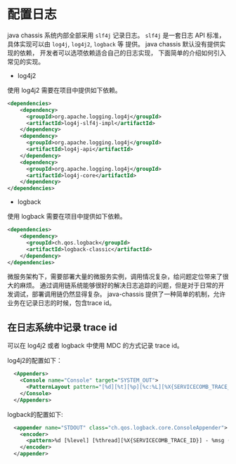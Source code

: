 # 配置日志

java chassis 系统内部全部采用 `slf4j` 记录日志。 `slf4j` 是一套日志 API 标准，具体实现可以由 `log4j`, `log4j2`, `logback` 等
提供。 java chassis 默认没有提供实现的依赖， 开发者可以选项依赖适合自己的日志实现， 下面简单的介绍如何引入常见的实现。

* log4j2

使用 log4j2 需要在项目中提供如下依赖。

```xml
<dependencies>
    <dependency>
      <groupId>org.apache.logging.log4j</groupId>
      <artifactId>log4j-slf4j-impl</artifactId>
    </dependency>
    <dependency>
      <groupId>org.apache.logging.log4j</groupId>
      <artifactId>log4j-api</artifactId>
    </dependency>
    <dependency>
      <groupId>org.apache.logging.log4j</groupId>
      <artifactId>log4j-core</artifactId>
    </dependency>
</dependencies>
```

* logback

使用 logback 需要在项目中提供如下依赖。

```xml
<dependencies>
    <dependency>
      <groupId>ch.qos.logback</groupId>
      <artifactId>logback-classic</artifactId>
    </dependency>
</dependencies>
```


微服务架构下，需要部署大量的微服务实例，调用情况复杂，给问题定位带来了很大的麻烦。 通过调用链系统能够很好的解决日志追踪的问题，但是对于日常的开发调试，部署调用链仍然显得复杂。 java-chassis 提供了一种简单的机制，允许业务在记录日志的时候，包含trace id。

## 在日志系统中记录 trace id

可以在 log4j2 或者 logback 中使用 MDC 的方式记录 trace id。

log4j2的配置如下：

```xml
  <Appenders>
    <Console name="Console" target="SYSTEM_OUT">
      <PatternLayout pattern="[%d][%t][%p][%c:%L][%X{SERVICECOMB_TRACE_ID}] %m%n"/>
    </Console>
  </Appenders>
```

logback的配置如下:

```xml
  <appender name="STDOUT" class="ch.qos.logback.core.ConsoleAppender">
    <encoder>
      <pattern>%d [%level] [%thread][%X{SERVICECOMB_TRACE_ID}] - %msg (%F:%L\)%n</pattern>
    </encoder>
  </appender>
```
